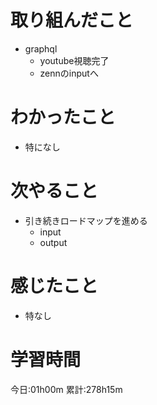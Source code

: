 # 取り組んだこと
  - graphql
    - youtube視聴完了
    - zennのinputへ

# わかったこと
  - 特になし

# 次やること
  - 引き続きロードマップを進める
    - input
    - output

# 感じたこと
  - 特なし

# 学習時間
今日:01h00m
累計:278h15m
